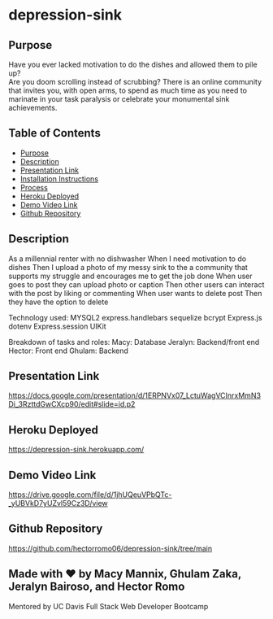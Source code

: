 # depression-sink


## Purpose
Have you ever lacked motivation to do the dishes and allowed them to pile up?    
Are you doom scrolling instead of scrubbing?
There is an online community that invites you, with open arms, to spend as much time as you need to marinate in your task paralysis or celebrate your monumental sink achievements.  


## Table of Contents
- [Purpose](#purpose) 
- [Description](#description) 
- [Presentation Link](#presentation-link) 
- [Installation Instructions](#installation-instructions)
- [Process](#process)
- [Heroku Deployed](#Heroku-deployed)
- [Demo Video Link](#demo-video-link)
- [Github Repository](#github-repository)

## Description
As a millennial renter with no dishwasher
When I need motivation to do dishes
Then I upload a photo of my messy sink to the a community that supports my struggle and encourages me to get the job done
When user goes to post they can upload photo or caption
Then other users can interact with the post by liking or commenting
When user wants to delete post
Then they have the option to delete

Technology used: 
MYSQL2
express.handlebars
sequelize
bcrypt
Express.js
dotenv
Express.session
UIKit

Breakdown of tasks and roles:
Macy:  Database
Jeralyn: Backend/front end
Hector: Front end
Ghulam: Backend


## Presentation Link
https://docs.google.com/presentation/d/1ERPNVx07_LctuWagVCInrxMmN3Di_3RzttdGwCXcp90/edit#slide=id.p2

## Heroku Deployed
https://depression-sink.herokuapp.com/

## Demo Video Link
https://drive.google.com/file/d/1jhUQeuVPbQTc-_yUBVkD7yUZvl59Cz3D/view

## Github Repository
https://github.com/hectorromo06/depression-sink/tree/main

## Made with ❤️️ by Macy Mannix, Ghulam Zaka, Jeralyn Bairoso, and Hector Romo
Mentored by UC Davis Full Stack Web Developer Bootcamp

